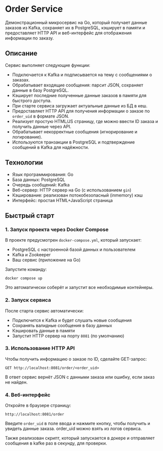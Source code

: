# Order Service

Демонстрационный микросервис на Go, который получает данные заказов из Kafka, сохраняет их в PostgreSQL, кэширует в памяти и предоставляет HTTP API и веб-интерфейс для отображения информации по заказу.

## Описание

Сервис выполняет следующие функции:

- Подключается к Kafka и подписывается на тему с сообщениями о заказах.
- Обрабатывает входящие сообщения: парсит JSON, сохраняет данные в базу PostgreSQL.
- Кэширует последние полученные данные заказов в памяти для быстрого доступа.
- При старте сервиса загружает актуальные данные из БД в кеш.
- Предоставляет HTTP API для получения информации о заказе по `order_uid` в формате JSON.
- Реализует простую HTML/JS страницу, где можно ввести ID заказа и получить данные через API.
- Обрабатывает некорректные сообщения (игнорирование и логирование).
- Используются транзакции в PostgreSQL и подтверждение сообщений в Kafka для надёжности.

## Технологии

- Язык программирования: Go
- База данных: PostgreSQL
- Очередь сообщений: Kafka
- Веб-сервер: HTTP сервер на Go (с использованием `gin`)
- Кэширование: реализован потокобезопасный (inmemory) кэш
- Интерфейс: простая HTML+JavaScript страница

## Быстрый старт

### 1. Запуск проекта через Docker Compose

В проекте предусмотрен `docker-compose.yml`, который запускает:

- PostgreSQL с настроенной базой данных и пользователем
- Kafka и Zookeeper
- Ваш сервис (приложение на Go)

Запустите команду:
```
docker compose up
```

Это автоматически соберёт и запустит все необходимые контейнеры.

### 2. Запуск сервиса

После старта сервис автоматически:

- Подключится к Kafka и будет слушать новые сообщения
- Сохранять валидные сообщения в базу данных
- Кэшировать данные в памяти
- Запустит HTTP сервер на порту `8081` (по умолчанию)

### 3. Использование HTTP API

Чтобы получить информацию о заказе по ID, сделайте GET-запрос:
```
GET http://localhost:8081/order/<order_uid>
```

В ответ сервис вернёт JSON с данными заказа или ошибку, если заказ не найден.

### 4. Веб-интерфейс

Откройте в браузере страницу:

```
http://localhost:8081/order
```
Введите `order_uid` в поле ввода и нажмите кнопку, чтобы получить и увидеть данные заказа. order_uid можно взять из логов сервиса.

Также реализован скрипт, который запускается в докере и отправляет сообщения в kafke раз в секунду, для проверки.
